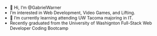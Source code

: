 - 👋 Hi, I’m @GabrielWarner
- I’m interested in Web Development, Video Games, and Lifting.
- 🌱 I’m currently learning attending UW Tacoma majoring in IT.
- Recently graduated from the University of Washignton Full-Stack Web Developer Coding Bootcamp


<!---
GabrielWarner/GabrielWarner is a ✨ special ✨ repository because its `README.md` (this file) appears on your GitHub profile.
You can click the Preview link to take a look at your changes.
--->
